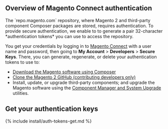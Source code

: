 <div markdown="1">

<h2 id="auth-overview">Overview of Magento Connect authentication</h2>
The `repo.magento.com` repository, where Magento 2 and third-party component Composer packages are stored, requires authentication. To provide secure authentication, we enable to to generate a pair 32-character *authentication tokens* you can use to access the repository.

You get your credentials by logging in to <a href="http://www.magentocommerce.com/magento-connect" target="_blank">Magento Connect</a> with a user name and password, then going to **My Account** > **Developers** > **Secure Keys**. There, you can generate, regenerate, or delete your authentication tokens to use to:

*	<a href="{{ site.gdeurl }}install-gde/prereq/integrator_install.html">Download the Magento software using Composer</a>
*	<a href="{{ site.gdeurl }}install-gde/prereq/dev_install.html">Clone the Magento 2 GitHub (contributing developers only)</a>
*	Install, update, or upgrade third-party components; and upgrade the Magento software using the <a href="{{ site.gdeurl }}comp-mgr/bk-compman-upgrade-guide.html">Component Manager and System Upgrade</a> utilities.

<h2 id="auth-get">Get your authentication keys</h2>
{% include install/auth-tokens-get.md %}